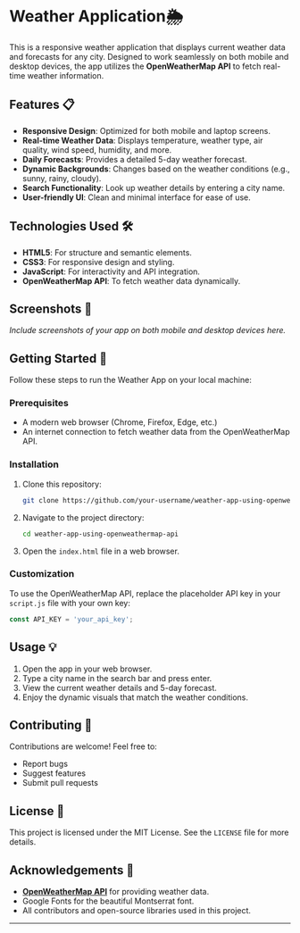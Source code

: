 
# Weather Application🌦️

This is a responsive weather application that displays current weather data and forecasts for any city. Designed to work seamlessly on both mobile and desktop devices, the app utilizes the **OpenWeatherMap API** to fetch real-time weather information.

## Features 📋

- **Responsive Design**: Optimized for both mobile and laptop screens.
- **Real-time Weather Data**: Displays temperature, weather type, air quality, wind speed, humidity, and more.
- **Daily Forecasts**: Provides a detailed 5-day weather forecast.
- **Dynamic Backgrounds**: Changes based on the weather conditions (e.g., sunny, rainy, cloudy).
- **Search Functionality**: Look up weather details by entering a city name.
- **User-friendly UI**: Clean and minimal interface for ease of use.

## Technologies Used 🛠️

- **HTML5**: For structure and semantic elements.
- **CSS3**: For responsive design and styling.
- **JavaScript**: For interactivity and API integration.
- **OpenWeatherMap API**: To fetch weather data dynamically.

## Screenshots 📸

*Include screenshots of your app on both mobile and desktop devices here.*

## Getting Started 🚀

Follow these steps to run the Weather App on your local machine:

### Prerequisites
- A modern web browser (Chrome, Firefox, Edge, etc.)
- An internet connection to fetch weather data from the OpenWeatherMap API.

### Installation
1. Clone this repository:
   ```bash
   git clone https://github.com/your-username/weather-app-using-openweathermap-api.git
   ```
2. Navigate to the project directory:
   ```bash
   cd weather-app-using-openweathermap-api
   ```
3. Open the `index.html` file in a web browser.

### Customization
To use the OpenWeatherMap API, replace the placeholder API key in your `script.js` file with your own key:
```javascript
const API_KEY = 'your_api_key';
```

## Usage 💡

1. Open the app in your web browser.
2. Type a city name in the search bar and press enter.
3. View the current weather details and 5-day forecast.
4. Enjoy the dynamic visuals that match the weather conditions.

## Contributing 🤝

Contributions are welcome! Feel free to:
- Report bugs
- Suggest features
- Submit pull requests

## License 📄

This project is licensed under the MIT License. See the `LICENSE` file for more details.

## Acknowledgements 🙏

- **[OpenWeatherMap API](https://openweathermap.org/)** for providing weather data.
- Google Fonts for the beautiful Montserrat font.
- All contributors and open-source libraries used in this project.

---
